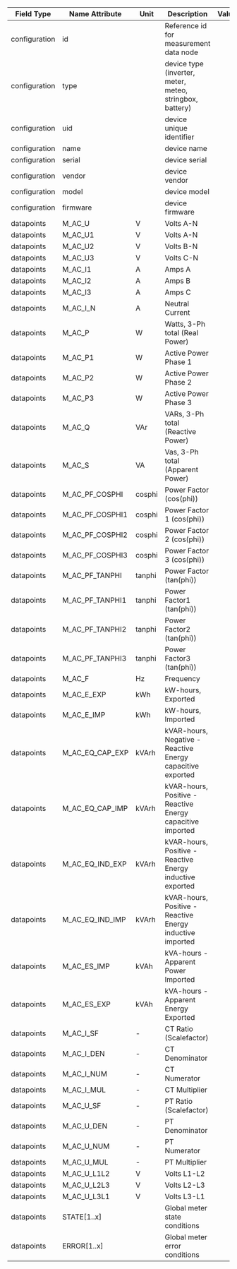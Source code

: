 | Field Type    | Name Attribute  | Unit   | Description                                                | Value | Type | Required | Example                      | Notes | Version | 
|---------------|-----------------|--------|------------------------------------------------------------|-------|------|----------|------------------------------|-------|---------| 
| configuration | id              |        | Reference id for measurement data node                     |       |      | x        | <device id=“1“ type=“meter“> |       | 2.0.1   | 
| configuration | type            |        | device type (inverter, meter, meteo, stringbox, battery)   |       |      | x        | <device id=“1“ type=“meter“> |       | 2.0.1   | 
| configuration | uid             |        | device unique identifier                                   |       |      | x        | <uid>MET12345</uid>          |       | 2.0.1   | 
| configuration | name            |        | device name                                                |       |      |          | <name>Meter A</name>         |       | 2.0.1   | 
| configuration | serial          |        | device serial                                              |       |      |          | <serial>MET11.22.33</serial> |       | 2.0.1   | 
| configuration | vendor          |        | device vendor                                              |       |      |          | <vendor>vendor 123</vendor>  |       | 2.0.1   | 
| configuration | model           |        | device model                                               |       |      |          | <model></model>              |       | 2.0.1   | 
| configuration | firmware        |        | device firmware                                            |       |      |          | <firmware>1.23.3</firmware>  |       | 2.0.1   | 
| datapoints    | M_AC_U          | V      | Volts A-N                                                  |       |      | x        |                              |       | 2.0.1   | 
| datapoints    | M_AC_U1         | V      | Volts A-N                                                  |       |      |          |                              |       | 2.0.1   | 
| datapoints    | M_AC_U2         | V      | Volts B-N                                                  |       |      |          |                              |       | 2.0.1   | 
| datapoints    | M_AC_U3         | V      | Volts C-N                                                  |       |      |          |                              |       | 2.0.1   | 
| datapoints    | M_AC_I1         | A      | Amps A                                                     |       |      |          |                              |       | 2.0.1   | 
| datapoints    | M_AC_I2         | A      | Amps B                                                     |       |      |          |                              |       | 2.0.1   | 
| datapoints    | M_AC_I3         | A      | Amps C                                                     |       |      |          |                              |       | 2.0.1   | 
| datapoints    | M_AC_I_N        | A      | Neutral Current                                            |       |      |          |                              |       | 2.0.1   | 
| datapoints    | M_AC_P          | W      | Watts, 3-Ph total (Real Power)                             |       |      |          |                              |       | 2.0.1   | 
| datapoints    | M_AC_P1         | W      | Active Power Phase 1                                       |       |      |          |                              |       | 2.0.1   | 
| datapoints    | M_AC_P2         | W      | Active Power Phase 2                                       |       |      |          |                              |       | 2.0.1   | 
| datapoints    | M_AC_P3         | W      | Active Power Phase 3                                       |       |      |          |                              |       | 2.0.1   | 
| datapoints    | M_AC_Q          | VAr    | VARs, 3-Ph total (Reactive Power)                          |       |      |          |                              |       | 2.0.1   | 
| datapoints    | M_AC_S          | VA     | Vas, 3-Ph total (Apparent Power)                           |       |      |          |                              |       | 2.0.1   | 
| datapoints    | M_AC_PF_COSPHI  | cosphi | Power Factor (cos(phi))                                    |       |      |          |                              |       | 2.0.1   | 
| datapoints    | M_AC_PF_COSPHI1 | cosphi | Power Factor 1 (cos(phi))                                  |       |      |          |                              |       | 2.0.8   | 
| datapoints    | M_AC_PF_COSPHI2 | cosphi | Power Factor 2 (cos(phi))                                  |       |      |          |                              |       | 2.0.8   | 
| datapoints    | M_AC_PF_COSPHI3 | cosphi | Power Factor 3 (cos(phi))                                  |       |      |          |                              |       | 2.0.8   | 
| datapoints    | M_AC_PF_TANPHI  | tanphi | Power Factor (tan(phi))                                    |       |      |          |                              |       | 2.0.1   | 
| datapoints    | M_AC_PF_TANPHI1 | tanphi | Power Factor1 (tan(phi))                                   |       |      |          |                              |       | 2.0.8   | 
| datapoints    | M_AC_PF_TANPHI2 | tanphi | Power Factor2 (tan(phi))                                   |       |      |          |                              |       | 2.0.8   | 
| datapoints    | M_AC_PF_TANPHI3 | tanphi | Power Factor3 (tan(phi))                                   |       |      |          |                              |       | 2.0.8   | 
| datapoints    | M_AC_F          | Hz     | Frequency                                                  |       |      |          |                              |       | 2.0.1   | 
| datapoints    | M_AC_E_EXP      | kWh    | kW-hours, Exported                                         |       |      |          |                              |       | 2.0.1   | 
| datapoints    | M_AC_E_IMP      | kWh    | kW-hours, Imported                                         |       |      |          |                              |       | 2.0.1   | 
| datapoints    | M_AC_EQ_CAP_EXP | kVArh  | kVAR-hours, Negative - Reactive Energy capacitive exported |       |      |          |                              |       | 2.0.1   | 
| datapoints    | M_AC_EQ_CAP_IMP | kVArh  | kVAR-hours, Positive - Reactive Energy capacitive imported |       |      |          |                              |       | 2.0.1   | 
| datapoints    | M_AC_EQ_IND_EXP | kVArh  | kVAR-hours, Positive - Reactive Energy inductive exported  |       |      |          |                              |       | 2.0.1   | 
| datapoints    | M_AC_EQ_IND_IMP | kVArh  | kVAR-hours, Positive - Reactive Energy inductive imported  |       |      |          |                              |       | 2.0.1   | 
| datapoints    | M_AC_ES_IMP     | kVAh   | kVA-hours - Apparent Power Imported                        |       |      |          |                              |       | 2.0.1   | 
| datapoints    | M_AC_ES_EXP     | kVAh   | kVA-hours - Apparent Energy Exported                       |       |      |          |                              |       | 2.0.1   | 
| datapoints    | M_AC_I_SF       | -      | CT Ratio (Scalefactor)                                     |       |      |          |                              |       | 2.0.1   | 
| datapoints    | M_AC_I_DEN      | -      | CT Denominator                                             |       |      |          |                              |       | 2.0.1   | 
| datapoints    | M_AC_I_NUM      | -      | CT Numerator                                               |       |      |          |                              |       | 2.0.1   | 
| datapoints    | M_AC_I_MUL      | -      | CT Multiplier                                              |       |      |          |                              |       | 2.0.1   | 
| datapoints    | M_AC_U_SF       | -      | PT Ratio (Scalefactor)                                     |       |      |          |                              |       | 2.0.1   | 
| datapoints    | M_AC_U_DEN      | -      | PT Denominator                                             |       |      |          |                              |       | 2.0.1   | 
| datapoints    | M_AC_U_NUM      | -      | PT Numerator                                               |       |      |          |                              |       | 2.0.1   | 
| datapoints    | M_AC_U_MUL      | -      | PT Multiplier                                              |       |      |          |                              |       | 2.0.1   | 
| datapoints    | M_AC_U_L1L2     | V      | Volts L1-L2                                                |       |      |          |                              |       | 2.0.1   | 
| datapoints    | M_AC_U_L2L3     | V      | Volts L2-L3                                                |       |      |          |                              |       | 2.0.1   | 
| datapoints    | M_AC_U_L3L1     | V      | Volts L3-L1                                                |       |      |          |                              |       | 2.0.1   | 
| datapoints    | STATE[1..x]     |        | Global meter state conditions                              |       |      |          |                              |       | 2.0.1   | 
| datapoints    | ERROR[1..x]     |        | Global meter error conditions                              |       |      |          |                              |       | 2.0.1   | 
